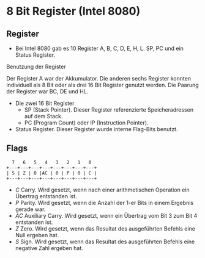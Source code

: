 # 8 Bit Register (Intel 8080)

## Register

- Bei Intel 8080 gab es 10 Register A, B, C, D, E, H, L. SP, PC und ein Status Register.

Benutzung der Register

Der Register A war der Akkumulator. Die anderen sechs Register konnten individuell als 8 Bit oder als drei 16 Bit Register genutzt werden. Die Paarung der Register war BC, DE und HL.
- Die zwei 16 Bit Register
    - SP (Stack Pointer). Dieser Register referenzierte Speicheradressen auf dem Stack.
    - PC (Program Count) oder IP (Instruction Pointer).
- Status Register. Dieser Register wurde interne Flag-Bits benutzt.

## Flags
```
  7   6   5   4   3   2   1   0
+---+---+---+---+---+---+---+---+
| S | Z | 0 |AC | 0 | P | 0 | C |
+---+---+---+---+---+---+---+---+
```
- *C* Carry. Wird gesetzt, wenn nach einer arithmetischen Operation ein Übertrag entstanden ist.
- *P* Parity. Wird gesetzt, wenn die Anzahl der 1-er Bits in einem Ergebnis gerade war.
- *AC* Auxiliary Carry. Wird gesetzt, wenn ein Übertrag vom Bit 3 zum Bit 4 entstanden ist.
- *Z* Zero. Wird gesetzt, wenn das Resultat des ausgeführten Befehls eine Null ergeben hat.
- *S* Sign. Wird gesetzt, wenn das Resultat des ausgeführten Befehls eine negative Zahl ergeben hat.
